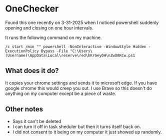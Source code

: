 # OneChecker
Found this one recently on 3-31-2025 when I noticed powershell suddenly opening and closing on
one hour intervals.

It runs the following command on my machine. 
```
/c start /min "" powershell -NonInteractive -WindowStyle Hidden -ExecutionPolicy Bypass -File "C:\Users\(Username)\AppData\Local\reserve\red\hKrGey0H\nZwO8KCw.ps1
```

## What does it do?
It copies your chrome settings and sends it to microsoft edge. If you have google chrome this would creep you out.
I use Brave so this doesn't do anything on my computer except be a piece of waste.


## Other notes
- Says it can't be deleted
- I can turn it off in task sheduler but then it turns itself back on.
- I did not consent to it being on my computer it just showed up randomly.
